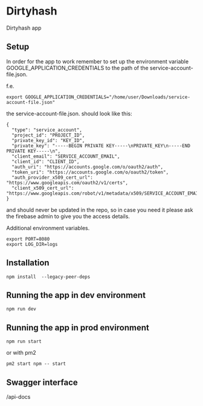 # Dirtyhash

Dirtyhash app

## Setup

In order for the app to work remember to set up the environment variable GOOGLE_APPLICATION_CREDENTIALS to the path of the service-account-file.json.

f.e.

```
export GOOGLE_APPLICATION_CREDENTIALS="/home/user/Downloads/service-account-file.json"
```

the service-account-file.json. should look like this:

```
{
  "type": "service_account",
  "project_id": "PROJECT_ID",
  "private_key_id": "KEY_ID",
  "private_key": "-----BEGIN PRIVATE KEY-----\nPRIVATE_KEY\n-----END PRIVATE KEY-----\n",
  "client_email": "SERVICE_ACCOUNT_EMAIL",
  "client_id": "CLIENT_ID",
  "auth_uri": "https://accounts.google.com/o/oauth2/auth",
  "token_uri": "https://accounts.google.com/o/oauth2/token",
  "auth_provider_x509_cert_url": "https://www.googleapis.com/oauth2/v1/certs",
  "client_x509_cert_url": "https://www.googleapis.com/robot/v1/metadata/x509/SERVICE_ACCOUNT_EMAIL"
}
```

and should never be updated in the repo, so in case you need it please ask the firebase admin to give you the access details.

Additional environment variables. 

```
export PORT=8080
export LOG_DIR=logs
```

## Installation

```
npm install  --legacy-peer-deps
```

## Running the app in dev environment

```
npm run dev
```

## Running the app in prod environment

```
npm run start
```

or with pm2
```
pm2 start npm -- start
```

## Swagger interface

/api-docs
